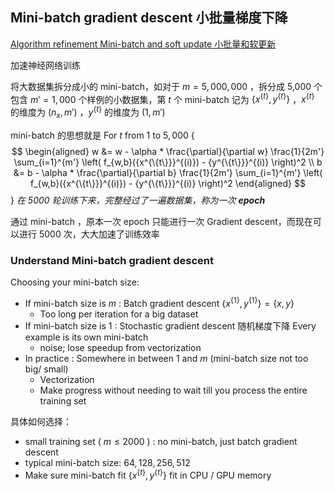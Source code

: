 ## Mini-batch gradient descent 小批量梯度下降

[Algorithm refinement Mini-batch and soft update 小批量和软更新](../MachineLearning2022/Week%2010%20Reinforcement%20learning.md#Algorithm%20refinement%20Mini-batch%20and%20soft%20update%20小批量和软更新)

加速神经网络训练

将大数据集拆分成小的 mini-batch，如对于 $m = 5,000,000$ ，拆分成 5,000 个 包含 $m' = 1,000$ 个样例的小数据集，第 $t$ 个 mini-batch 记为 $\{x^{\{t\}}, y^{\{t\}}\}$ ，$x^{\{t\}}$ 的维度为 $(n_x, m')$ ，$y^{\{t\}}$ 的维度为 $(1, m')$

mini-batch 的思想就是
For $t$ from $1$ to $5,000$
{
$$
\begin{aligned}
w &= w - \alpha * \frac{\partial}{\partial w} \frac{1}{2m'} \sum_{i=1}^{m'} \left( f_{w,b}({x^{\{t\}}}^{(i)}) - {y^{\{t\}}}^{(i)} \right)^2 \\ 
b &= b - \alpha * \frac{\partial}{\partial b} \frac{1}{2m'} \sum_{i=1}^{m'} \left( f_{w,b}({x^{\{t\}}}^{(i)}) - {y^{\{t\}}}^{(i)} \right)^2
\end{aligned}
$$
}
*在 5000 轮训练下来，完整经过了一遍数据集，称为一次 **epoch***

通过 mini-batch ，原本一次 epoch 只能进行一次 Gradient descent，而现在可以进行 5000 次，大大加速了训练效率

### Understand Mini-batch gradient descent

Choosing your mini-batch size:
- If mini-batch size is $m$ : Batch gradient descent $\{x^{\{1\}}, y^{\{1\}}\} = \{x, y\}$
	- Too long per iteration for a big dataset
- If mini-batch size is $1$ : Stochastic gradient descent 随机梯度下降 Every example is its own mini-batch
	- noise; lose speedup from vectorization
- In practice : Somewhere in between $1$ and $m$ (mini-batch size not too big/ small)
	- Vectorization
	- Make progress without needing to wait till you process the entire training set

具体如何选择：
- small training set ( $m \leq 2000$ ) : no mini-batch, just batch gradient descent
- typical mini-batch size: $64, 128, 256, 512$
- Make sure mini-batch fit $\{x^{\{t\}}, y^{\{t\}}\}$ fit in CPU / GPU memory

